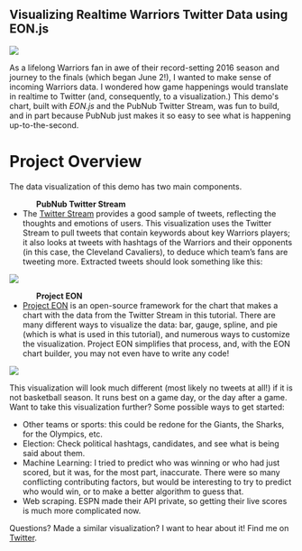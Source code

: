 ## Visualizing Realtime Warriors Twitter Data using EON.js

<img src = "https://cloud.githubusercontent.com/assets/8932430/15787246/0dc85796-2976-11e6-9d79-fe698f1ccb90.gif"></img>

As a lifelong Warriors fan in awe of their record-setting 2016 season and journey to the finals (which began June 2!), I wanted to make sense of incoming Warriors data. I wondered how game happenings would translate in realtime to Twitter (and, consequently, to a visualization.) This demo's chart, built with <em>EON.js</em> and the PubNub Twitter Stream, was fun to build, and in part because PubNub just makes it so easy to see what is happening up-to-the-second.
<h1>Project Overview</h1>
The data visualization of this demo has two main components.

<ul>
<strong><ol>PubNub Twitter Stream</ol></strong>
	<li>The <a href="https://www.pubnub.com/developers/realtime-data-streams/twitter-stream/">Twitter Stream</a> provides a good sample of tweets, reflecting the thoughts and emotions of users. This visualization uses the Twitter Stream to pull tweets that contain keywords about key Warriors players; it also looks at tweets with hashtags of the Warriors and their opponents (in this case, the Cleveland Cavaliers), to deduce which team’s fans are tweeting more. Extracted tweets should look something like this: </li>
</ul>
<img src = "https://cloud.githubusercontent.com/assets/8932430/15787335/af50d12e-2976-11e6-9921-c1f3999c876e.png"></img>

<ul>
<strong><ol>Project EON</ol></strong>
	<li><a href="https://www.pubnub.com/developers/eon/">Project EON</a> is an open-source framework for the chart that makes a chart with the data from the Twitter Stream in this tutorial. There are many different ways to visualize the data: bar, gauge, spline, and pie (which is what is used in this tutorial), and numerous ways to customize the visualization. Project EON simplifies that process, and, with the EON chart builder, you may not even have to write any code!</li>
</ul>

<img src = "https://cloud.githubusercontent.com/assets/8932430/15787232/fd39a7b8-2975-11e6-9b00-4b823fe483b7.png"></img>

<p>This visualization will look much different (most likely no tweets at all!) if it is not basketball season. It runs best on a game day, or the day after a game. Want to take this visualization further? Some possible ways to get started: </p>
<ul>
	<li>Other teams or sports: this could be redone for the Giants, the Sharks, for the Olympics, etc.</li>
	<li>Election: Check political hashtags, candidates, and see what is being said about them.</li>
	<li>Machine Learning: I tried to predict who was winning or who had just scored, but it was, for the most part, inaccurate. There were so many conflicting contributing factors, but would be interesting to try to predict who would win, or to make a better algorithm to guess that.</li>
	<li>Web scraping. ESPN made their API private, so getting their live scores is much more complicated now.</li>
</ul>
<p> Questions? Made a similar visualization? I want to hear about it! Find me on <a href = "http://www.twitter.com/lizziepika"> Twitter</a>. </p>
